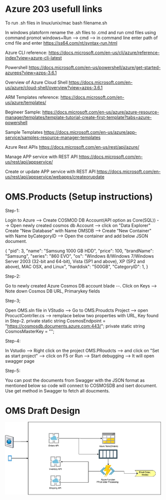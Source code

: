 # Azure 203 usefull links

To run .sh files in linux/unix/mac
bash filename.sh

In windows platoform rename the .sh files to .cmd and run cmd files using command promot
windows+Run --> cmd --> in command line enter path of cmd file and enter
https://ss64.com/nt/syntax-run.html

Azure CLI reference: https://docs.microsoft.com/en-us/cli/azure/reference-index?view=azure-cli-latest

Powershell
https://docs.microsoft.com/en-us/powershell/azure/get-started-azureps?view=azps-3.6.1


Overview of Azure Cloud Shell
https://docs.microsoft.com/en-us/azure/cloud-shell/overview?view=azps-3.6.1

ARM Templates reference:
https://docs.microsoft.com/en-us/azure/templates/

Begineer Sample:
https://docs.microsoft.com/en-us/azure/azure-resource-manager/templates/template-tutorial-create-first-template?tabs=azure-powershell

Sample Templates
https://docs.microsoft.com/en-us/azure/app-service/samples-resource-manager-templates


Azure Rest APIs
https://docs.microsoft.com/en-us/rest/api/azure/

Manage APP service with REST API
https://docs.microsoft.com/en-us/rest/api/appservice/

Create or update APP service with REST API
https://docs.microsoft.com/en-us/rest/api/appservice/webapps/createorupdate


# OMS.Products (Setup instructions)

Step-1:

Login to Azure --> Create COSMOD DB Account(API option as Core(SQL))  --> Open newly created cosmos db Account --> click on "Data Explorer" Create "New Database" with Name OMSDB --> Create "New Container" with Name byCategoryID --> Open the container and add below JSON document.

{
     "pid": 3,
    "name": "Samsung 1000 GB HDD",
    "price": 100,
    "brandName": "Samsung",
    "series": "860 EVO",
    "os": "Windows 8/Windows 7/Windows Server 2003 (32-bit and 64-bit), Vista (SP1 and above), XP (SP2 and above), MAC OSX, and Linux",
    "harddisk": "500GB",
    "CategoryID": 1,
    }
    
Step-2:

Go to newly created Azure Cosmos DB account blade --. Click on Keys --> Note down Cosmos DB URL, Primarykey fields

Step-3; 

Open OMS.sln file in VStudio --> Go to OMS.Proudcts Project --> open ProcuctContrller.cs --> remplace below two properties with URL, Key found in Step-2. 
   private static string CosmosEndpoint = "https://cosmosdb.documents.azure.com:443/";
        private static string CosmosMasterKey = "<enter your primary key in azure portal>";

Step-4: 

In Vstudio --> Right click on the project OMS.PRoudcts --> and click on "Set as start project" --> click on F5 or Run --> Start debugging --> It will open swagger page

Step-5: 

You can post the documents from Swagger with the JSON format as mentioned below so code will connect to COSMOSDB and isert document. Use get method in Swagger to fetch all doucments.

  # OMS Draft Design
![OMS Design](https://github.com/vlbhaskar/Azure203/blob/master/DesignDiagram.jpg)

